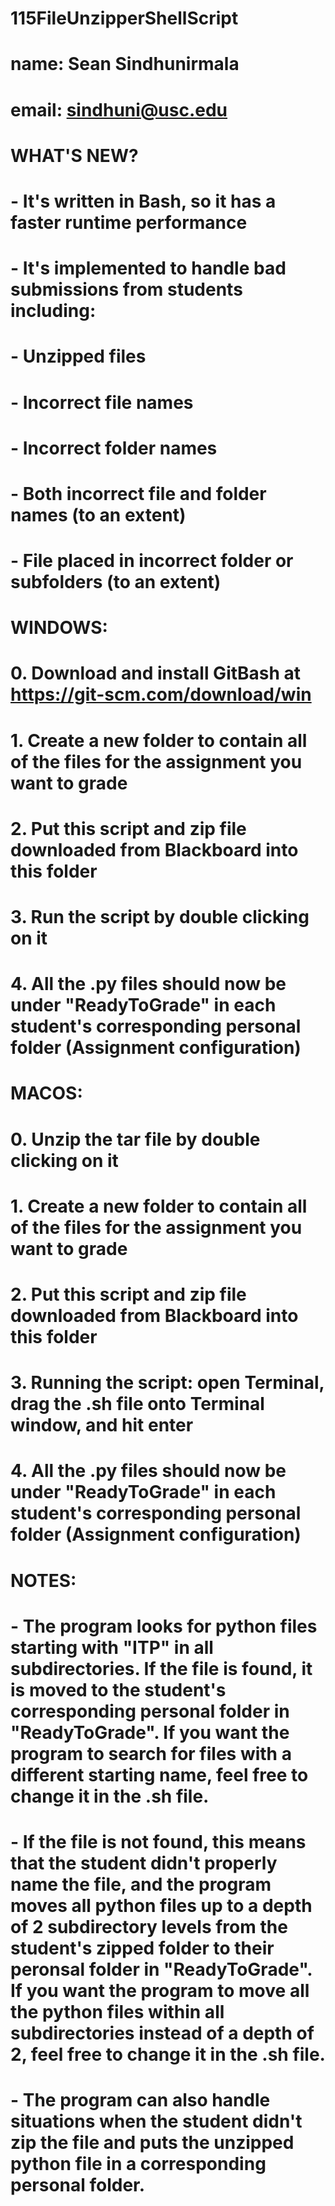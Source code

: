# 115FileUnzipperShellScript

#   name:   Sean Sindhunirmala                                                                  #
#   email:  sindhuni@usc.edu                                                                    #
#                                                                                               #
#   WHAT'S NEW?                                                                                 #
#   - It's written in Bash, so it has a faster runtime performance                              #
#   - It's implemented to handle bad submissions from students including:                       #
#       - Unzipped files                                                                        #
#       - Incorrect file names                                                                  #
#       - Incorrect folder names                                                                #
#       - Both incorrect file and folder names (to an extent)                                   #
#       - File placed in incorrect folder or subfolders (to an extent)                          #
#                                                                                               #
#   WINDOWS:                                                                                    #
#   0. Download and install GitBash at https://git-scm.com/download/win							            #
#	  1. Create a new folder to contain all of the files for the assignment you want to grade     #
#   2. Put this script and zip file downloaded from Blackboard into this folder                 #
#   3. Run the script by double clicking on it                                                  #
#   4. All the .py files should now be under "ReadyToGrade" in each student's corresponding personal folder (Assignment configuration) #
#                                                                                               #
#   MACOS:                                                                                      #
#   0. Unzip the tar file by double clicking on it								                      				#
#   1. Create a new folder to contain all of the files for the assignment you want to grade     #
#   2. Put this script and zip file downloaded from Blackboard into this folder                 #
#   3. Running the script: open Terminal, drag the .sh file onto Terminal window, and hit enter #
#   4. All the .py files should now be under "ReadyToGrade" in each student's corresponding personal folder (Assignment configuration)  #                                     
#                                                                                               #
#   NOTES:                                                                                      #
#   - The program looks for python files starting with "ITP" in all subdirectories. If the file is found, it is moved to the student's corresponding personal folder in "ReadyToGrade". If you want the program to search for files with a different starting name, feel free to change it in the .sh file. #
# - If the file is not found, this means that the student didn't properly name the file, and the program moves all python files up to a depth of 2 subdirectory levels from the student's zipped folder to their peronsal folder in "ReadyToGrade". If you want the program to move all the python files within all subdirectories instead of a depth of 2, feel free to change it in the .sh file.	#
#   - The program can also handle situations when the student didn't zip the file and puts the unzipped python file in a corresponding personal folder. #
